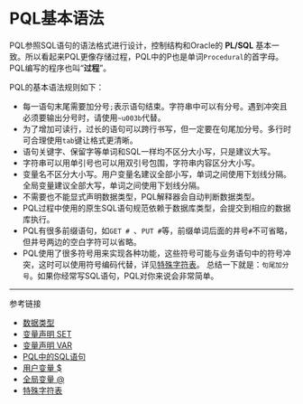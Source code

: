# PQL基本语法
PQL参照SQL语句的语法格式进行设计，控制结构和Oracle的 **PL/SQL** 基本一致。所以看起来PQL更像存储过程，PQL中的P也是单词`Procedural`的首字母。PQL编写的程序也叫“**过程**”。

PQL的基本语法规则如下：

* 每一语句末尾需要加分号`;`表示语句结束。字符串中可以有分号。遇到冲突且必须要输出分号时，请使用`~u003b`代替。
* 为了增加可读行，过长的语句可以跨行书写，但一定要在句尾加分号。多行时可合理使用`tab`键让格式更清晰。
* 语句关键字、保留字等单词和SQL一样均不区分大小写，只是建议大写。
* 字符串可以用单引号也可以用双引号包围，字符串内容区分大小写。
* 变量名不区分大小写。用户变量名建议全部小写，单词之间使用下划线分隔。全局变量建议全部大写，单词之间使用下划线分隔。
* 不需要也不能显式声明数据类型，PQL解释器会自动判断数据类型。
* PQL过程中使用的原生SQL语句规范依赖于数据库类型，会提交到相应的数据库执行。
* PQL有很多前缀语句，如`GET # `、`PUT #`等，前缀单词后面的井号`#`不可省略，但井号两边的空白字符可以省略。
* PQL使用了很多符号用来实现各种功能，这些符号可能与业务语句中的符号冲突，这时可以使用符号编码代替，详见[特殊字符表](/pql/characters.md)。
总结一下就是：`句尾加分号`。如果你经常写SQL语句，PQL对你来说会非常简单。

---
参考链接

* [数据类型](/pql/datatype.md)
* [变量声明 SET](/pql/set.md)
* [变量声明 VAR](/pql/var.md)
* [PQL中的SQL语句](/pql/sql.md) 
* [用户变量 $](/pql/var.mdiable)
* [全局变量 @](/pql/global-variable.md)
* [特殊字符表](/pql/characters.md)